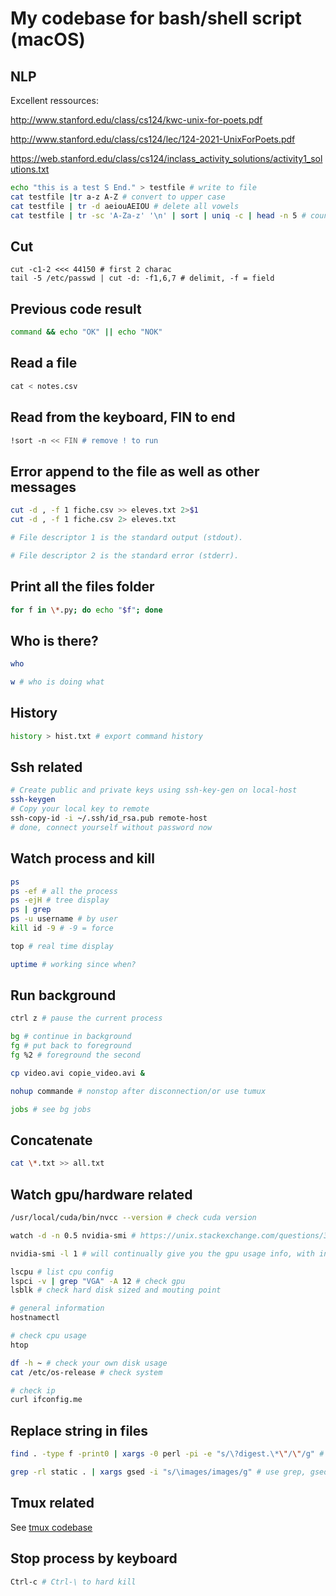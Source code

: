 # My codebase for bash/shell script (macOS)

## NLP

Excellent ressources:

http://www.stanford.edu/class/cs124/kwc-unix-for-poets.pdf

http://www.stanford.edu/class/cs124/lec/124-2021-UnixForPoets.pdf

https://web.stanford.edu/class/cs124/inclass_activity_solutions/activity1_solutions.txt

```bash
echo "this is a test S End." > testfile # write to file
cat testfile |tr a-z A-Z # convert to upper case
cat testfile | tr -d aeiouAEIOU # delete all vowels
cat testfile | tr -sc 'A-Za-z' '\n' | sort | uniq -c | head -n 5 # count and sort tokens, to downcase, | tr 'A-Z' 'a-z', tr '[:upper:]' '[:lower:]', c = complement s = squeeze ... to . (multiple to one)
```

## Cut

```
cut -c1-2 <<< 44150 # first 2 charac
tail -5 /etc/passwd | cut -d: -f1,6,7 # delimit, -f = field
```

## Previous code result

```bash
command && echo "OK" || echo "NOK"
```

## Read a file

```bash
cat < notes.csv
```

## Read from the keyboard, FIN to end

```bash
!sort -n << FIN # remove ! to run
```

## Error append to the file as well as other messages

```bash
cut -d , -f 1 fiche.csv >> eleves.txt 2>$1
cut -d , -f 1 fiche.csv 2> eleves.txt

# File descriptor 1 is the standard output (stdout).

# File descriptor 2 is the standard error (stderr).
```

## Print all the files folder

```bash
for f in \*.py; do echo "$f"; done
```

## Who is there?

```bash
who

w # who is doing what
```

## History

```bash
history > hist.txt # export command history
```

## Ssh related

```bash
# Create public and private keys using ssh-key-gen on local-host
ssh-keygen
# Copy your local key to remote
ssh-copy-id -i ~/.ssh/id_rsa.pub remote-host
# done, connect yourself without password now
```


## Watch process and kill

```bash
ps
ps -ef # all the process
ps -ejH # tree display
ps | grep
ps -u username # by user
kill id -9 # -9 = force

top # real time display

uptime # working since when?
```

## Run background

```bash
ctrl z # pause the current process

bg # continue in background
fg # put back to foreground
fg %2 # foreground the second

cp video.avi copie_video.avi &

nohup commande # nonstop after disconnection/or use tumux

jobs # see bg jobs
```

## Concatenate

```bash
cat \*.txt >> all.txt
```

## Watch gpu/hardware related

```bash
/usr/local/cuda/bin/nvcc --version # check cuda version

watch -d -n 0.5 nvidia-smi # https://unix.stackexchange.com/questions/38560/gpu-usage-monitoring-cuda

nvidia-smi -l 1 # will continually give you the gpu usage info, with in refresh interval of 1 second

lscpu # list cpu config
lspci -v | grep "VGA" -A 12 # check gpu
lsblk # check hard disk sized and mouting point

# general information
hostnamectl

# check cpu usage
htop

df -h ~ # check your own disk usage
cat /etc/os-release # check system

# check ip
curl ifconfig.me
```

## Replace string in files

```bash
find . -type f -print0 | xargs -0 perl -pi -e "s/\?digest.\*\"/\"/g" # use find, perl and regex, remove all ?digest like / / /

grep -rl static . | xargs gsed -i "s/\images/images/g" # use grep, gsed is necessary to avoir useless backupfiles on macOS, all files under static
```

## Tmux related

See [tmux codebase](./02_tmux.md)

## Stop process by keyboard

```bash
Ctrl-c # Ctrl-\ to hard kill
```

